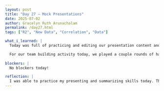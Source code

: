```yaml
---
layout: post
title: "Day 27 – Mock Presentations"
date: 2025-07-02
author: Gracelyn Ruth Arunachalam
permalink: /day27.html
tags: ["R2", "New Data", "Correlation", "Data"]

what_i_learned: |
  Today was full of practicing and editing our presentation content and slides. We went through our presentation about 6 times, modifying it every time. Initially we implemented all the changes our mentor had for us from the previous day. The first time we ran through our presentation we went a little bit overtime and I was a bit less confident with what I had to say. However, with practice I was able to paraphrase everything I had to say. As we practiced I was able to build up my confidence and become better at presenting. One skill I had to practice today was to describe and elaborate on images. This was initially challenging until I thought about all the preprocessing that went into creating and displaying those images. 

  For our team building activity today, we played a couple rounds of hangman. We had a great time! Through this game I was able to see that different perspectives my peers had on the same concept. It was intriguing to see how different perspectives can be derived from a simple game of hangman!
  
blockers: |
  No blockers today!

reflection: |
  I was able to practice my presenting and summarizing skills today. Through each mock presentation, I was able to manage my time properly and adjust my pace and content accordingly. With the practice we had today, I believe we will do great at the presentations tomorrow!
---
```

